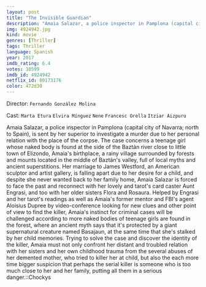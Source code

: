 ```yaml
---
layout: post
title: "The Invisible Guardian"
description: "Amaia Salazar, a police inspector in Pamplona (capital city of Navarra; north to Spain), is sent by her superior to investigate a murder due to her personal relation with the place of the corpse. The case concerns a teenage girl whose naked body is found at the side of the Baztán river close to little town of Elizondo, Amaia's birthplace, a rainy village surrounded by forests and mounts located in the middle of Baztán's valley, full of local myths and ancient superstitions. Her marriage to James Westford, a.."
img: 4924942.jpg
kind: movie
genres: [Thriller]
tags: Thriller 
language: Spanish
year: 2017
imdb_rating: 6.4
votes: 10599
imdb_id: 4924942
netflix_id: 80173176
color: 472d30
---
```

Director: `Fernando González Molina`  

Cast: `Marta Etura` `Elvira Mínguez` `Nene` `Francesc Orella` `Itziar Aizpuru` 

Amaia Salazar, a police inspector in Pamplona (capital city of Navarra; north to Spain), is sent by her superior to investigate a murder due to her personal relation with the place of the corpse. The case concerns a teenage girl whose naked body is found at the side of the Baztán river close to little town of Elizondo, Amaia's birthplace, a rainy village surrounded by forests and mounts located in the middle of Baztán's valley, full of local myths and ancient superstitions. Her marriage to James Westford, an American sculptor and artist gallery, is falling apart due to her desire for a child, and despite she never wanted back to her family home, Amaia Salazar is forced to face the past and reconnect with her lovely and tarot's card caster Aunt Engrasi, and too with her older sisters Flora and Rosaura. Helped by Engrasi and her tarot's readings as well as Amaia's former mentor and FBI's agent Aloisius Dupree by video-conference looking for new clues and other point of view to find the killer, Amaia's instinct for criminal cases will be challenged according to more naked bodies of teenage girls are found in the forest, where an ancient myth says that it's protected by a giant supernatural creature named Basajaun, at the same time that she's stalked by her child memories. Trying to solve the case and discover the identity of the killer, Amaia must not only confront her distant and troubled relation with her sisters and her own childhood trauma from the several abuses of her demented mother, who tried to killer her at child, but also the each more time bigger suspicion that perhaps the serial killer is someone who is too much close to her and her family, putting all them in a serious danger.::Chockys